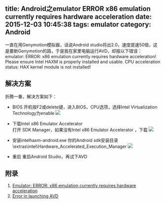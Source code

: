 title: Android之emulator ERROR x86 emulation currently requires hardware acceleration
date: 2015-12-03 10:45:38
tags: emulator
category: Android
---
一直在用Genymotion模拟器，话说Android studio将出2.0，速度提速50倍，这是要断Genymotion的路，于是我在家里电脑运行AVD，却报以下错误：
emulator: ERROR: x86 emulation currently requires hardware acceleration!
Please ensure Intel HAXM is properly installed and usable.
CPU acceleration status: HAX kernel module is not installed!

<!--more-->

## 解决方案
折腾一番，解决方案如下：

* BIOS
开机按F2或delete键，进入BIOS，CPU选项，选择Intel Virtualization Technology为enable 
![](http://7q5c2h.com1.z0.glb.clouddn.com/emulatorError1.gif)

* 下载Intel x86 Emulator Accelerator  
 打开 SDK Manager，如果没有Intel x86 Emulator Accelerator ，下载
  ![](http://7q5c2h.com1.z0.glb.clouddn.com/emulatorError3.png)
  
* 安装intelhaxm-android.exe
你的Android sdk安装目录\extras\intel\Hardware_Accelerated_Execution_Manager
 ![](http://7q5c2h.com1.z0.glb.clouddn.com/emulatorError2.png)

* 重启
重启Android Studio，再试下AVD

## 附录
1. [Emulator: ERROR: x86 emulation currently requires hardware acceleration](http://stackoverflow.com/questions/29136173/emulator-error-x86-emulation-currently-requires-hardware-acceleration)
2. [Error in launching AVD](http://stackoverflow.com/questions/26355645/error-in-launching-avd)

